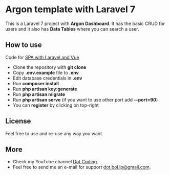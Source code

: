 # Argon template with Laravel 7

This is a Laravel 7 project with __Argon Dashboard__. It has the basic CRUD for users and it also has __Data Tables__ where you can search a user.

## How to use

Code for [SPA with Laravel and Vue](https://www.youtube.com/playlist?list=PLYO5TOinzgTiA3igOug-E7h51GM10N8KC)

- Clone the repository with __git clone__
- Copy __.env.example__ file to __.env__
- Edit database credentials in __.env__
- Run __composer install__
- Run __php artisan key:generate__
- Run __php artisan migrate__
- Run __php artisan serve__ (if you want to use other port add __--port=90__)
- You can __register__ by clicking on top-right

## License

Feel free to use and re-use any way you want.

## More

- Check my YouTube channel [Dot Coding](https://www.youtube.com/channel/UCYobBTcVkUvIqQW3sSTGarg).
- Feel free to send me an e-mail for support [dot.bol.lp@gmail.com](mailto:dot.bol.lp@gmail.com).